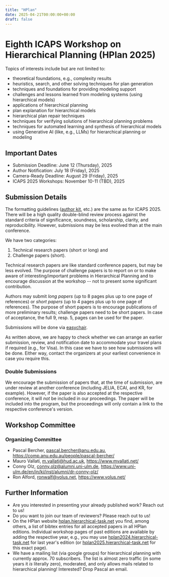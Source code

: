```yaml
---
title: "HPlan"
date: 2025-04-21T00:00:00+00:00
draft: false
---
```


# Eighth ICAPS Workshop on Hierarchical Planning (HPlan 2025)

Topics of interests include but are not limited to:

- theoretical foundations, e.g., complexity results
- heuristics, search, and other solving techniques for plan generation
- techniques and foundations for providing modeling support
- challenges and lessons learned from modeling systems (using hierarchical models)
- applications of hierarchical planning
- plan explanation for hierarchical models
- hierarchical plan repair techniques
- techniques for verifying solutions of hierarchical planning problems
- techniques for automated learning and synthesis of hierarchical models
- using Generative AI (like, e.g., LLMs) for hierarchical planning or modeling



## Important Dates

- Submission Deadline: June 12 (Thursday), 2025
- Author Notification: July 18 (Friday), 2025
- Camera-Ready Deadline: August 29 (Friday), 2025
- ICAPS 2025 Workshops: November 10-11 (TBD), 2025

## Submission Details

The formatting guidelines ([author kit](https://icaps25.icaps-conference.org/files/icaps2025-author-kit.zip), etc.) are the same as for ICAPS 2025. There will be a high quality double-blind review process against the standard criteria of significance, soundness, scholarship, clarity, and reproducibility. However, submissions may be less evolved than at the main conference.

We have two categories:

1. Technical research papers (short or long) and
2. Challenge papers (short).

Technical research papers are like standard conference papers, but may be less evolved. The purpose of challenge papers is to report on or to make aware of interesting/important problems in Hierarchical Planning and to encourage discussion at the workshop -- not to present some significant contribution.

Authors may submit *long papers* (up to 8 pages plus up to one page of references) or *short papers* (up to 4 pages plus up to one page of references). The purpose of short papers is to encourage publications of more preliminary results; challenge papers need to be short papers. In case of acceptance, the full 9, resp. 5, pages can be used for the paper.

Submissions will be done via [easychair](https://easychair.org/conferences/?conf=hplan2025).

As written above, we are happy to check whether we can arrange an earlier submission, review, and notification date to accommodate your travel plans if required (e.g., for Visa). In this case we have to see how submissions will be done. Either way, contact the organizers at your earliest convenience in case you require this.

### Double Submissions

We encourage the submission of papers that, at the time of submission, are under review at another conference (including JELIA, ECAI, and KR, for example). However, if the paper is also accepted at the respective conference, it will *not* be included in our proceedings. The paper will be included into the program, but the proceedings will only contain a link to the respective conference's version.

## Workshop Committee

### Organizing Committee

- Pascal Bercher, pascal.bercher@anu.edu.au, https://comp.anu.edu.au/people/pascal-bercher/
- Mauro Vallati, m.vallati@hud.ac.uk, https://www.mvallati.net/
- Conny Olz, conny.olz@alumni.uni-ulm.de, https://www.uni-ulm.de/en/in/ki/inst/alumni/dr-conny-olz/
- Ron Alford, ronwalf@volus.net, https://www.volus.net/


## Further Information

- Are you interested in presenting your already published work? Reach out to us!
- Do you want to join our team of reviewers? Please reach out to us!
- On the HPlan website [hplan.hierarchical-task.net](https://hplan.hierarchical-task.net) you find, among others, a list of bibtex entries for all accepted papers in all HPlan editions. Individual workshop pages of past editions are available by adding the respective year, e.g., you may use [hplan2024.hierarchical-task.net](https://hplan2024.hierarchical-task.net) for last year's edition (or [hplan2025.hierarchical-task.net](https://hplan2025.hierarchical-task.net) for this exact page).
- We have a mailing list (via google groups) for hierarchical planning with currently approx. 70 subscribers. The list is almost zero traffic (in some years it *is* literally zero), moderated, and only allows mails related to hierarchical planning! Interested? Drop Pascal an email.